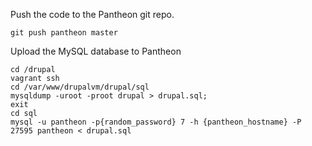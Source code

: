Push the code to the Pantheon git repo.

```
git push pantheon master
```

Upload the MySQL database to Pantheon

```
cd /drupal
vagrant ssh
cd /var/www/drupalvm/drupal/sql
mysqldump -uroot -proot drupal > drupal.sql;
exit
cd sql
mysql -u pantheon -p{random_password} 7 -h {pantheon_hostname} -P 27595 pantheon < drupal.sql
```

